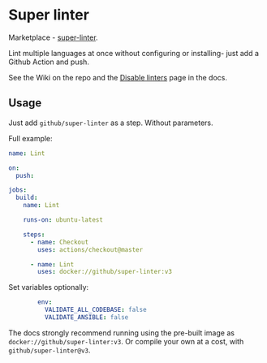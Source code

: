 # Super linter

Marketplace - [super-linter](https://github.com/marketplace/actions/super-linter?version=v2.0.0).

Lint multiple languages at once without configuring or installing- just add a Github Action and push.

See the Wiki on the repo and the [Disable linters](https://github.com/github/super-linter/blob/master/docs/disabling-linters.md) page in the docs.


## Usage

Just add `github/super-linter` as a step. Without parameters.

Full example:

```yaml
name: Lint

on:
  push:

jobs:
  build:
    name: Lint

    runs-on: ubuntu-latest

    steps:
      - name: Checkout
        uses: actions/checkout@master

      - name: Lint
        uses: docker://github/super-linter:v3
```

Set variables optionally:

```yaml
        env:
          VALIDATE_ALL_CODEBASE: false
          VALIDATE_ANSIBLE: false
```

The docs strongly recommend running using the pre-built image as `docker://github/super-linter:v3`. Or compile your own at a cost, with `github/super-linter@v3`.

